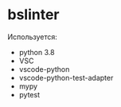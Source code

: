 # bslinter

Используется:
* python 3.8
* VSC
* vscode-python
* vscode-python-test-adapter
* mypy
* pytest
